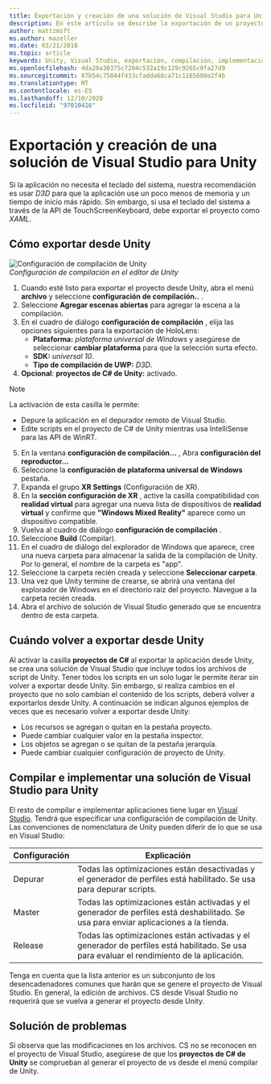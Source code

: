 ```yaml
---
title: Exportación y creación de una solución de Visual Studio para Unity
description: En este artículo se describe la exportación de un proyecto de realidad mixta desde Unity para que pueda compilar e implementar en Visual Studio.
author: mattzmsft
ms.author: mazeller
ms.date: 03/21/2018
ms.topic: article
keywords: Unity, Visual Studio, exportación, compilación, implementación, HoloLens, auriculares de realidad mixta, auriculares de realidad mixta de Windows, auriculares de realidad virtual, UWP, implementación
ms.openlocfilehash: 4da20a30375c7204c532a19c129c9265c0fa27d9
ms.sourcegitcommit: 87b54c75044f433cfadda68ca71c1165608e2f4b
ms.translationtype: MT
ms.contentlocale: es-ES
ms.lasthandoff: 12/10/2020
ms.locfileid: "97010416"
---
```

# <a name="exporting-and-building-a-unity-visual-studio-solution"></a>Exportación y creación de una solución de Visual Studio para Unity

Si la aplicación no necesita el teclado del sistema, nuestra recomendación es usar *D3D* para que la aplicación use un poco menos de memoria y un tiempo de inicio más rápido. Sin embargo, si usa el teclado del sistema a través de la API de TouchScreenKeyboard, debe exportar el proyecto como *XAML*.

## <a name="how-to-export-from-unity"></a>Cómo exportar desde Unity

![Configuración de compilación de Unity](images/unitybuildsettings-300px.png)<br>
*Configuración de compilación en el editor de Unity*

1. Cuando esté listo para exportar el proyecto desde Unity, abra el menú **archivo** y seleccione **configuración de compilación..** .
2. Seleccione **Agregar escenas abiertas** para agregar la escena a la compilación.
3. En el cuadro de diálogo **configuración de compilación** , elija las opciones siguientes para la exportación de HoloLens:
   * **Plataforma:** *plataforma universal de Windows* y asegúrese de seleccionar **cambiar plataforma** para que la selección surta efecto.
   * **SDK:** *universal 10*.
   * **Tipo de compilación de UWP:** *D3D*.
4. **Opcional**: **proyectos de C# de Unity:** activado.

>[!NOTE]
>La activación de esta casilla le permite:
>* Depure la aplicación en el depurador remoto de Visual Studio.
>* Edite scripts en el proyecto de C# de Unity mientras usa IntelliSense para las API de WinRT.

5. En la ventana **configuración de compilación...** , Abra **configuración del reproductor...**
6. Seleccione la **configuración de plataforma universal de Windows** pestaña.
7. Expanda el grupo **XR Settings** (Configuración de XR).
8. En la **sección configuración de XR** , active la casilla compatibilidad con **realidad virtual** para agregar una nueva lista de dispositivos de **realidad virtual** y confirme que **"Windows Mixed Reality"** aparece como un dispositivo compatible.
9. Vuelva al cuadro de diálogo **configuración de compilación** .
10. Seleccione **Build** (Compilar).
11. En el cuadro de diálogo del explorador de Windows que aparece, cree una nueva carpeta para almacenar la salida de la compilación de Unity. Por lo general, el nombre de la carpeta es "app".
12. Seleccione la carpeta recién creada y seleccione **Seleccionar carpeta**.
13. Una vez que Unity termine de crearse, se abrirá una ventana del explorador de Windows en el directorio raíz del proyecto. Navegue a la carpeta recién creada.
14. Abra el archivo de solución de Visual Studio generado que se encuentra dentro de esta carpeta.

## <a name="when-to-re-export-from-unity"></a>Cuándo volver a exportar desde Unity

Al activar la casilla **proyectos de C#** al exportar la aplicación desde Unity, se crea una solución de Visual Studio que incluye todos los archivos de script de Unity. Tener todos los scripts en un solo lugar le permite iterar sin volver a exportar desde Unity. Sin embargo, si realiza cambios en el proyecto que no solo cambian el contenido de los scripts, deberá volver a exportarlos desde Unity. A continuación se indican algunos ejemplos de veces que es necesario volver a exportar desde Unity:
* Los recursos se agregan o quitan en la pestaña proyecto.
* Puede cambiar cualquier valor en la pestaña inspector.
* Los objetos se agregan o se quitan de la pestaña jerarquía.
* Puede cambiar cualquier configuración de proyecto de Unity.

## <a name="building-and-deploying-a-unity-visual-studio-solution"></a>Compilar e implementar una solución de Visual Studio para Unity

El resto de compilar e implementar aplicaciones tiene lugar en [Visual Studio](../platform-capabilities-and-apis/using-visual-studio.md). Tendrá que especificar una configuración de compilación de Unity. Las convenciones de nomenclatura de Unity pueden diferir de lo que se usa en Visual Studio:

|  Configuración  |  Explicación | 
|----------|----------|
|  Depurar  |  Todas las optimizaciones están desactivadas y el generador de perfiles está habilitado. Se usa para depurar scripts. | 
|  Master  |  Todas las optimizaciones están activadas y el generador de perfiles está deshabilitado. Se usa para enviar aplicaciones a la tienda. | 
|  Release  |  Todas las optimizaciones están activadas y el generador de perfiles está habilitado. Se usa para evaluar el rendimiento de la aplicación. | 

Tenga en cuenta que la lista anterior es un subconjunto de los desencadenadores comunes que harán que se genere el proyecto de Visual Studio. En general, la edición de archivos. CS desde Visual Studio no requerirá que se vuelva a generar el proyecto desde Unity.

## <a name="troubleshooting"></a>Solución de problemas

Si observa que las modificaciones en los archivos. CS no se reconocen en el proyecto de Visual Studio, asegúrese de que los **proyectos de C# de Unity** se comprueban al generar el proyecto de vs desde el menú compilar de Unity.

